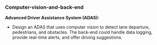 ### Computer-vision-and-back-end

**Advanced Driver Assistance System (ADAS):**

- Design an ADAS that uses computer vision to detect lane departure, pedestrians, and obstacles. The back-end could handle data logging, provide real-time alerts, and offer driving suggestions.
